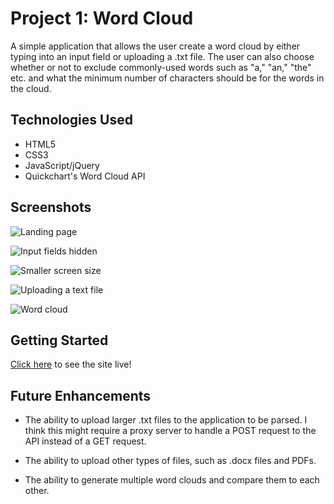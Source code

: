 # Project 1: Word Cloud

A simple application that allows the user create a word cloud by either typing into an input field or uploading a .txt file. The user can also choose whether or not to exclude commonly-used words such as "a," "an," "the" etc. and what the minimum number of characters should be for the words in the cloud.

## Technologies Used

- HTML5
- CSS3
- JavaScript/jQuery
- Quickchart's Word Cloud API

## Screenshots

![Landing page](https://i.imgur.com/t0gSllz.png)

![Input fields hidden](https://i.imgur.com/BVZa41w.png)

![Smaller screen size](https://i.imgur.com/qUClYa2.png)

![Uploading a text file](https://i.imgur.com/DDrxeDJ.png)

![Word cloud](https://i.imgur.com/QFfSmEe.png)

## Getting Started 

[Click here](https://word-cloud-app.netlify.app/) to see the site live!

## Future Enhancements

- The ability to upload larger .txt files to the application to be parsed. I think this might require a proxy server to handle a POST request to the API instead of a GET request.

- The ability to upload other types of files, such as .docx files and PDFs.

- The ability to generate multiple word clouds and compare them to each other.


